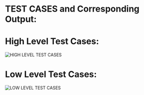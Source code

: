 
# TEST CASES and Corresponding Output:

# High Level Test Cases:
![HIGH LEVEL TEST CASES](https://user-images.githubusercontent.com/101619680/168091338-967e0427-5a4f-4c5a-9fa7-a0f002544ad8.png)
# Low Level Test Cases:
![LOW LEVEL TEST CASES](https://user-images.githubusercontent.com/101619680/168091446-b5231bc0-8b7a-4b3c-a541-306f61516c21.png)
